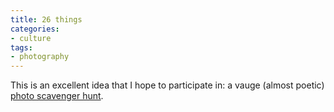 ```yaml
---
title: 26 things
categories:
- culture
tags:
- photography
---
```


This is an excellent idea that I hope to participate in: a vauge (almost poetic) [photo scavenger hunt][1].

   [1]: http://www.sh1ft.org/26things/
